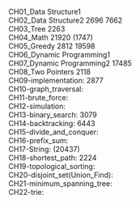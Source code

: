 CH01_Data Structure1  <br>
CH02_Data Structure2 2696 7662 <br>
CH03_Tree 2263 <br>
CH04_Math 21920 (1747) <br>
CH05_Greedy 2812 19598 <br>
CH06_Dynamic Programming1 <br>
CH07_Dynamic Programming2 17485 <br>
CH08_Two Pointers 2118 <br>
CH09-implementation: 2877 <br>
CH10-graph_traversal: <br>
CH11-brute_force:  <br>
CH12-simulation:  <br> 
CH13-binary_search: 3079 <br>
CH14-backtracking: 6443 <br>
CH15-divide_and_conquer: <br>
CH16-prefix_sum: <br>
CH17-String: (20437) <br>
CH18-shortest_path: 2224 <br>
CH19-topological_sorting:<br>
CH20-disjoint_set(Union_Find): <br>
CH21-minimum_spanning_tree:  <br>
CH22-trie: <br>



